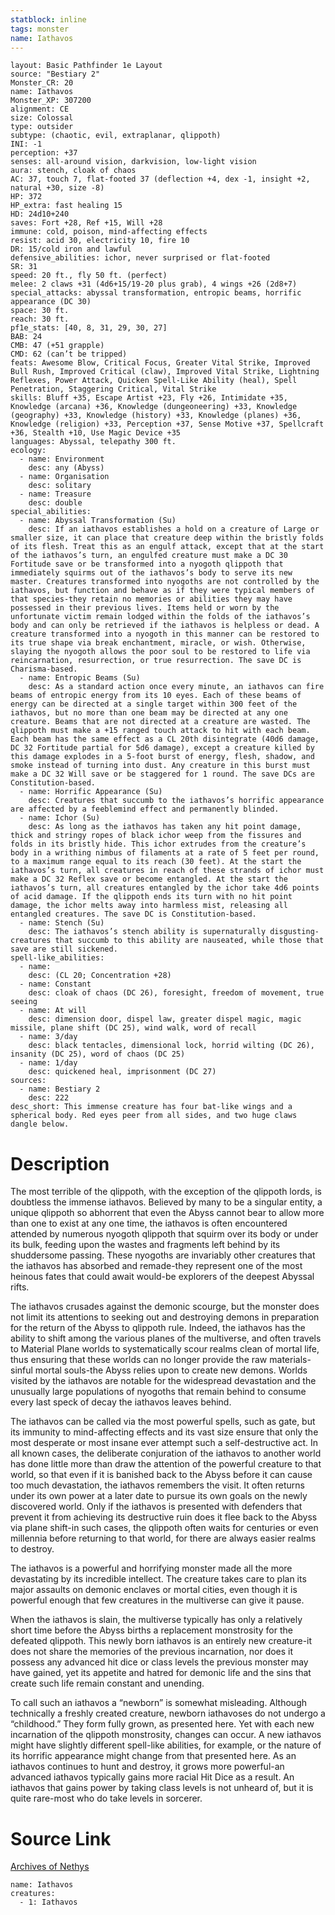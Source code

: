 ```yaml
---
statblock: inline
tags: monster
name: Iathavos
---
```

```statblock
layout: Basic Pathfinder 1e Layout
source: "Bestiary 2"
Monster_CR: 20
name: Iathavos
Monster_XP: 307200
alignment: CE
size: Colossal
type: outsider
subtype: (chaotic, evil, extraplanar, qlippoth)
INI: -1
perception: +37
senses: all-around vision, darkvision, low-light vision
aura: stench, cloak of chaos
AC: 37, touch 7, flat-footed 37 (deflection +4, dex -1, insight +2, natural +30, size -8)
HP: 372
HP_extra: fast healing 15
HD: 24d10+240
saves: Fort +28, Ref +15, Will +28
immune: cold, poison, mind-affecting effects
resist: acid 30, electricity 10, fire 10
DR: 15/cold iron and lawful
defensive_abilities: ichor, never surprised or flat-footed
SR: 31
speed: 20 ft., fly 50 ft. (perfect)
melee: 2 claws +31 (4d6+15/19-20 plus grab), 4 wings +26 (2d8+7)
special_attacks: abyssal transformation, entropic beams, horrific appearance (DC 30)
space: 30 ft.
reach: 30 ft.
pf1e_stats: [40, 8, 31, 29, 30, 27]
BAB: 24
CMB: 47 (+51 grapple)
CMD: 62 (can’t be tripped)
feats: Awesome Blow, Critical Focus, Greater Vital Strike, Improved Bull Rush, Improved Critical (claw), Improved Vital Strike, Lightning Reflexes, Power Attack, Quicken Spell-Like Ability (heal), Spell Penetration, Staggering Critical, Vital Strike
skills: Bluff +35, Escape Artist +23, Fly +26, Intimidate +35, Knowledge (arcana) +36, Knowledge (dungeoneering) +33, Knowledge (geography) +33, Knowledge (history) +33, Knowledge (planes) +36, Knowledge (religion) +33, Perception +37, Sense Motive +37, Spellcraft +36, Stealth +10, Use Magic Device +35
languages: Abyssal, telepathy 300 ft.
ecology:
  - name: Environment
    desc: any (Abyss)
  - name: Organisation
    desc: solitary
  - name: Treasure
    desc: double
special_abilities:
  - name: Abyssal Transformation (Su)
    desc: If an iathavos establishes a hold on a creature of Large or smaller size, it can place that creature deep within the bristly folds of its flesh. Treat this as an engulf attack, except that at the start of the iathavos’s turn, an engulfed creature must make a DC 30 Fortitude save or be transformed into a nyogoth qlippoth that immediately squirms out of the iathavos’s body to serve its new master. Creatures transformed into nyogoths are not controlled by the iathavos, but function and behave as if they were typical members of that species-they retain no memories or abilities they may have possessed in their previous lives. Items held or worn by the unfortunate victim remain lodged within the folds of the iathavos’s body and can only be retrieved if the iathavos is helpless or dead. A creature transformed into a nyogoth in this manner can be restored to its true shape via break enchantment, miracle, or wish. Otherwise, slaying the nyogoth allows the poor soul to be restored to life via reincarnation, resurrection, or true resurrection. The save DC is Charisma-based.
  - name: Entropic Beams (Su)
    desc: As a standard action once every minute, an iathavos can fire beams of entropic energy from its 10 eyes. Each of these beams of energy can be directed at a single target within 300 feet of the iathavos, but no more than one beam may be directed at any one creature. Beams that are not directed at a creature are wasted. The qlippoth must make a +15 ranged touch attack to hit with each beam. Each beam has the same effect as a CL 20th disintegrate (40d6 damage, DC 32 Fortitude partial for 5d6 damage), except a creature killed by this damage explodes in a 5-foot burst of energy, flesh, shadow, and smoke instead of turning into dust. Any creature in this burst must make a DC 32 Will save or be staggered for 1 round. The save DCs are Constitution-based.
  - name: Horrific Appearance (Su)
    desc: Creatures that succumb to the iathavos’s horrific appearance are affected by a feeblemind effect and permanently blinded.
  - name: Ichor (Su)
    desc: As long as the iathavos has taken any hit point damage, thick and stringy ropes of black ichor weep from the fissures and folds in its bristly hide. This ichor extrudes from the creature’s body in a writhing nimbus of filaments at a rate of 5 feet per round, to a maximum range equal to its reach (30 feet). At the start the iathavos’s turn, all creatures in reach of these strands of ichor must make a DC 32 Reflex save or become entangled. At the start the iathavos’s turn, all creatures entangled by the ichor take 4d6 points of acid damage. If the qlippoth ends its turn with no hit point damage, the ichor melts away into harmless mist, releasing all entangled creatures. The save DC is Constitution-based.
  - name: Stench (Su)
    desc: The iathavos’s stench ability is supernaturally disgusting-creatures that succumb to this ability are nauseated, while those that save are still sickened.
spell-like_abilities:
  - name:
    desc: (CL 20; Concentration +28)
  - name: Constant
    desc: cloak of chaos (DC 26), foresight, freedom of movement, true seeing
  - name: At will
    desc: dimension door, dispel law, greater dispel magic, magic missile, plane shift (DC 25), wind walk, word of recall
  - name: 3/day
    desc: black tentacles, dimensional lock, horrid wilting (DC 26), insanity (DC 25), word of chaos (DC 25)
  - name: 1/day
    desc: quickened heal, imprisonment (DC 27)
sources:
  - name: Bestiary 2
    desc: 222
desc_short: This immense creature has four bat-like wings and a spherical body. Red eyes peer from all sides, and two huge claws dangle below.
```
# Description
The most terrible of the qlippoth, with the exception of the qlippoth lords, is doubtless the immense iathavos. Believed by many to be a singular entity, a unique qlippoth so abhorrent that even the Abyss cannot bear to allow more than one to exist at any one time, the iathavos is often encountered attended by numerous nyogoth qlippoth that squirm over its body or under its bulk, feeding upon the wastes and fragments left behind by its shuddersome passing. These nyogoths are invariably other creatures that the iathavos has absorbed and remade-they represent one of the most heinous fates that could await would-be explorers of the deepest Abyssal rifts.

The iathavos crusades against the demonic scourge, but the monster does not limit its attentions to seeking out and destroying demons in preparation for the return of the Abyss to qlippoth rule. Indeed, the iathavos has the ability to shift among the various planes of the multiverse, and often travels to Material Plane worlds to systematically scour realms clean of mortal life, thus ensuring that these worlds can no longer provide the raw materials-sinful mortal souls-the Abyss relies upon to create new demons. Worlds visited by the iathavos are notable for the widespread devastation and the unusually large populations of nyogoths that remain behind to consume every last speck of decay the iathavos leaves behind.

The iathavos can be called via the most powerful spells, such as gate, but its immunity to mind-affecting effects and its vast size ensure that only the most desperate or most insane ever attempt such a self-destructive act. In all known cases, the deliberate conjuration of the iathavos to another world has done little more than draw the attention of the powerful creature to that world, so that even if it is banished back to the Abyss before it can cause too much devastation, the iathavos remembers the visit. It often returns under its own power at a later date to pursue its own goals on the newly discovered world. Only if the iathavos is presented with defenders that prevent it from achieving its destructive ruin does it flee back to the Abyss via plane shift-in such cases, the qlippoth often waits for centuries or even millennia before returning to that world, for there are always easier realms to destroy.

The iathavos is a powerful and horrifying monster made all the more devastating by its incredible intellect. The creature takes care to plan its major assaults on demonic enclaves or mortal cities, even though it is powerful enough that few creatures in the multiverse can give it pause.

When the iathavos is slain, the multiverse typically has only a relatively short time before the Abyss births a replacement monstrosity for the defeated qlippoth. This newly born iathavos is an entirely new creature-it does not share the memories of the previous incarnation, nor does it possess any advanced hit dice or class levels the previous monster may have gained, yet its appetite and hatred for demonic life and the sins that create such life remain constant and unending.

To call such an iathavos a “newborn” is somewhat misleading. Although technically a freshly created creature, newborn iathavoses do not undergo a “childhood.” They form fully grown, as presented here. Yet with each new incarnation of the qlippoth monstrosity, changes can occur. A new iathavos might have slightly different spell-like abilities, for example, or the nature of its horrific appearance might change from that presented here. As an iathavos continues to hunt and destroy, it grows more powerful-an advanced iathavos typically gains more racial Hit Dice as a result. An iathavos that gains power by taking class levels is not unheard of, but it is quite rare-most who do take levels in sorcerer.
# Source Link
[Archives of Nethys](https://aonprd.com/MonsterDisplay.aspx?ItemName=Iathavos)
```encounter-table
name: Iathavos
creatures:
  - 1: Iathavos
```
